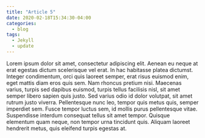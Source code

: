 ```yaml
---
title: "Article 5"
date: 2020-02-18T15:34:30-04:00
categories:
  - blog
tags:
  - Jekyll
  - update
---
```


Lorem ipsum dolor sit amet, consectetur adipiscing elit. Aenean eu neque at erat egestas dictum scelerisque vel erat. In hac habitasse platea dictumst. Integer condimentum, orci quis laoreet semper, erat risus euismod enim, eget mattis diam eros quis sem. Nam rhoncus pretium nisi. Maecenas varius, turpis sed dapibus euismod, turpis tellus facilisis nisl, sit amet semper libero sapien quis justo. Sed varius odio id dolor volutpat, sit amet rutrum justo viverra. Pellentesque nunc leo, tempor quis metus quis, semper imperdiet sem. Fusce tempor luctus sem, id mollis purus pellentesque vitae. Suspendisse interdum consequat tellus sit amet tempor. Quisque elementum quam neque, non tempor urna tincidunt quis. Aliquam laoreet hendrerit metus, quis eleifend turpis egestas at.
